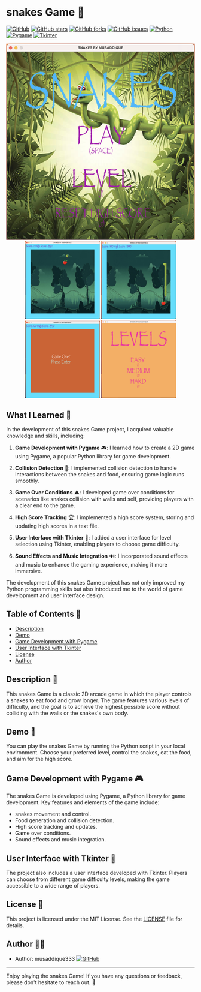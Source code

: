 # snakes Game 🐍

[![GitHub](https://img.shields.io/github/license/musaddique333/snakes-game)](https://github.com/musaddique333/snakes-game/blob/main/LICENSE)
[![GitHub stars](https://img.shields.io/github/stars/musaddique333/snakes-game)](https://github.com/musaddique333/snakes-game/stargazers)
[![GitHub forks](https://img.shields.io/github/forks/musaddique333/snakes-game)](https://github.com/musaddique333/snakes-game/network)
[![GitHub issues](https://img.shields.io/github/issues/musaddique333/snakes-game)](https://github.com/musaddique333/snakes-game/issues)
[![Python](https://img.shields.io/badge/Python-3.7-blue)](https://www.python.org/)
[![Pygame](https://img.shields.io/badge/Pygame-2.0-yellow)](https://www.pygame.org/)
[![Tkinter](https://img.shields.io/badge/Tkinter-8.6-green)](https://docs.python.org/3/library/tkinter.html)

<div align="center">
    <img src="./screenshots/screenshot1.png" alt="snakes Game Screenshot 1" width="600">
</div>

<div align="center">
    <img src="./screenshots/screenshot2.png" alt="snakes Game Screenshot 2" width="200">
    <img src="./screenshots/screenshot3.png" alt="snakes Game Screenshot 3" width="200">
    <img src="./screenshots/screenshot4.png" alt="snakes Game Screenshot 4" width="200">
    <img src="./screenshots/screenshot5.png" alt="snakes Game Screenshot 5" width="200">
</div>


## What I Learned 🧠

In the development of this snakes Game project, I acquired valuable knowledge and skills, including:

1. **Game Development with Pygame** 🎮: I learned how to create a 2D game using Pygame, a popular Python library for game development.

2. **Collision Detection** 🚧: I implemented collision detection to handle interactions between the snakes and food, ensuring game logic runs smoothly.

3. **Game Over Conditions** ⚠️: I developed game over conditions for scenarios like snakes collision with walls and self, providing players with a clear end to the game.

4. **High Score Tracking** 🏆: I implemented a high score system, storing and updating high scores in a text file.

5. **User Interface with Tkinter** 💼: I added a user interface for level selection using Tkinter, enabling players to choose game difficulty.

6. **Sound Effects and Music Integration** 🔊: I incorporated sound effects and music to enhance the gaming experience, making it more immersive.

The development of this snakes Game project has not only improved my Python programming skills but also introduced me to the world of game development and user interface design.

## Table of Contents 📜
- [Description](#description)
- [Demo](#demo)
- [Game Development with Pygame](#game-development-with-pygame)
- [User Interface with Tkinter](#user-interface-with-tkinter)
- [License](#license)
- [Author](#author)

## Description 📝
This snakes Game is a classic 2D arcade game in which the player controls a snakes to eat food and grow longer. The game features various levels of difficulty, and the goal is to achieve the highest possible score without colliding with the walls or the snakes's own body.

## Demo 🚀
You can play the snakes Game by running the Python script in your local environment. Choose your preferred level, control the snakes, eat the food, and aim for the high score.

## Game Development with Pygame 🎮
The snakes Game is developed using Pygame, a Python library for game development. Key features and elements of the game include:
- snakes movement and control.
- Food generation and collision detection.
- High score tracking and updates.
- Game over conditions.
- Sound effects and music integration.

## User Interface with Tkinter 💼
The project also includes a user interface developed with Tkinter. Players can choose from different game difficulty levels, making the game accessible to a wide range of players.

## License 📜
This project is licensed under the MIT License. See the [LICENSE](LICENSE) file for details.

## Author 👨‍💻
- Author: musaddique333 [![GitHub](https://img.shields.io/badge/GitHub-musaddique333-brightgreen)](https://github.com/musaddique333)

---

Enjoy playing the snakes Game! If you have any questions or feedback, please don't hesitate to reach out. 🐍

